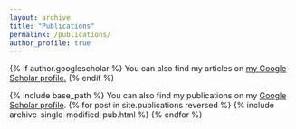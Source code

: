 ```yaml
---
layout: archive
title: "Publications"
permalink: /publications/
author_profile: true
---
```


{% if author.googlescholar %}
  You can also find my articles on <u><a href="{{author.googlescholar}}">my Google Scholar profile</a>.</u>
{% endif %}

{% include base_path %}
You can also find my publications on my [Google Scholar profile](https://scholar.google.com/citations?user=NwiKwS0AAAAJ&hl=en).
{% for post in site.publications reversed %}
  {% include archive-single-modified-pub.html %}
{% endfor %}